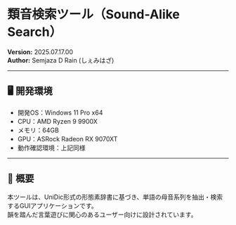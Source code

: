 # 類音検索ツール（Sound-Alike Search）
**Version:** 2025.07.17.00  
**Author:** Semjaza D Rain (しぇみはざ)

---

## 🖥 開発環境

- 開発OS：Windows 11 Pro x64
- CPU：AMD Ryzen 9 9900X
- メモリ：64GB
- GPU：ASRock Radeon RX 9070XT
- 動作確認環境：上記同様

---

## 📘 概要

本ツールは、UniDic形式の形態素辞書に基づき、単語の母音系列を抽出・検索するGUIアプリケーションです。  
韻を踏んだ言葉遊びに関心のあるユーザー向けに設計されています。
